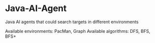 # Java-AI-Agent

Java AI agents that could search targets in different environments

Available environments: PacMan, Graph
Available algorithms: DFS, BFS, BFS+
